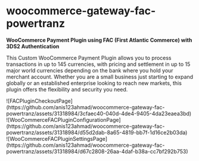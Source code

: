 # woocommerce-gateway-fac-powertranz

<b>WooCommerce Payment Plugin using FAC (First Atlantic Commerce) with 3DS2 Authentication </b>
<p>
  This Custom WooCommerce Payment Plugin allows you to process transactions in up to 145 currencies, with pricing and settlement in up to 15 major world currencies depending on the bank where you hold your merchant account. Whether you are a small business just starting to expand globally or an established enterprise looking to reach new markets, this plugin offers the flexibility and security you need.
</p>
![FACPluginCheckoutPage](https://github.com/anis123ahmad/woocommerce-gateway-fac-powertranz/assets/31318984/3cfaec40-040d-4de4-9405-4da23eaea3bd)
<br />
![WooCommerceFACPluginConfigurationPage](https://github.com/anis123ahmad/woocommerce-gateway-fac-powertranz/assets/31318984/d55d2dab-8a65-4819-bb7f-1d16ce2b03da)
<br />
![WooCommerceFACPluginSettingsPage](https://github.com/anis123ahmad/woocommerce-gateway-fac-powertranz/assets/31318984/d67c2808-26aa-4daf-b38a-cc7bf292b753)
